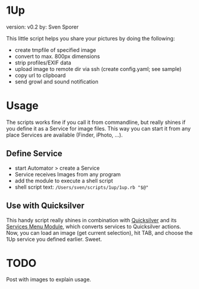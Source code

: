 1Up
===
version: v0.2
by: Sven Sporer

This little script helps you share your pictures by doing the following:

* create tmpfile of specified image
* convert to max. 800px dimensions
* strip profiles/EXIF data
* upload image to remote dir via ssh (create config.yaml; see sample)
* copy url to clipboard
* send growl and sound notification


# Usage
The scripts works fine if you call it from commandline, but really shines
if you define it as a Service for image files. This way you can start it from
any place Services are available (Finder, iPhoto, ...).

## Define Service

* start Automator > create a Service
* Service receives Images from any program
* add the module to execute a shell script
* shell script text: `/Users/sven/scripts/1up/1up.rb "$@"`

## Use with Quicksilver
This handy script really shines in combination with [Quicksilver](http://qsapp.com/)
and its [Services Menu Module](http://qsapp.com/plugins/), which converts
services to Quicksilver actions. Now, you can load an image (get current selection),
hit TAB, and choose the 1Up service you defined earlier. Sweet.

# TODO
Post with images to explain usage.
